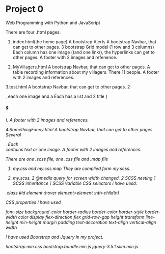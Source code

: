 # Project 0

Web Programming with Python and JavaScript


There are four .html pages. 

1. index.html(the home page)
A bootstrap Alerts
A bootstrap Navbar, that can get to other pages.
3 bootstrap Grid model (1 row and 3 columns)
Each column has one image (<img>)and one link(<a>), the hyperlinks can get to other pages.
A footer with 2 images and refenence.  

2. MyVillagers.html
A bootstrap Navbar, that can get to other pages.
A table recording information about my villagers. There 11 people.
A footer with 2 images and  references.  

3.test.html
A bootstrap Navbar, that can get to other pages.
2 <div>, each one image and a <span>
Each <span> has a list and 2 title (<h5> & <h6>).
A footer with 2 images and  references. 

4.SomethingFunny.html
A bootstrap Navbar, that can get to other pages.
Several <div>. Each <div> contains text or one image.
A footer with 2 images and  references. 





There are one .scss file, one .css file and .map file

1. my.css and my.css.map
They are complied form my.scss.

2. my.scss.
2 @media query for screen width changed.
2 SCSS nesting
1 SCSS inheritance
1 SCSS variable
CSS selectors I have uesd:  

.class 
#id 
element
:hover
element>element
:nth-child(n)


CSS properties I have used		

font-size
background-color
border-radius
border-color
border-style
border-width
color
display
flex-direction
flex
grid-row-gap
height
transform
line-height
min-height
margin
padding
text-decoration
text-align
vertical-align
width



I have used Bootstrap and Jquery in my project.

bootstrap.min.css
bootstrap.bundle.min.js
jquery-3.5.1.slim.min.js

